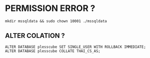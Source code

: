# PERMISSION ERROR ?

`mkdir mssqldata && sudo chown 10001 ./mssqldata`

## ALTER COLATION ?

`ALTER DATABASE plesscube SET SINGLE_USER WITH ROLLBACK IMMEDIATE;`
`ALTER DATABASE plesscube COLLATE THAI_CS_AS;`
